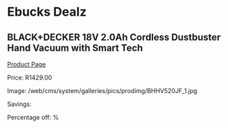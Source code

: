 
# Ebucks Dealz
## BLACK+DECKER 18V 2.0Ah Cordless Dustbuster Hand Vacuum with Smart Tech
[Product Page](https://www.ebucks.com/web/shop/productSelected.do?prodId=1010941965&catId=998409624)

Price: R1429.00

Image: /web/cms/system/galleries/pics/prodimg/BHHV520JF_1.jpg

Savings: 

Percentage off: %
	